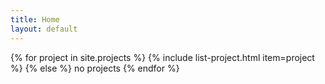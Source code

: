 ```yaml
---
title: Home
layout: default
---
```

{% for project in site.projects %}
{% include list-project.html item=project %}
{% else %}
no projects
{% endfor %}

